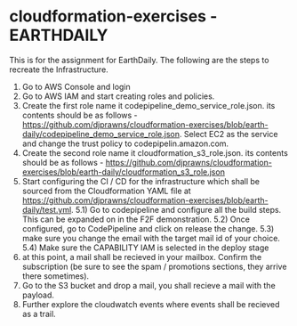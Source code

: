 # cloudformation-exercises - EARTHDAILY

This is for the assignment for EarthDaily. The following are the steps to recreate the Infrastructure.
1) Go to AWS Console and login
2) Go to AWS IAM and start creating roles and policies.
3) Create the first role name it codepipeline_demo_service_role.json. its contents should be as follows - https://github.com/djprawns/cloudformation-exercises/blob/earth-daily/codepipeline_demo_service_role.json. Select EC2 as the service and change the trust policy to codepipelin.amazon.com. 
4) Create the second role name it cloudformation_s3_role.json. its contents should be as follows - https://github.com/djprawns/cloudformation-exercises/blob/earth-daily/cloudformation_s3_role.json
5) Start configuring the CI / CD for the infrastructure which shall be sourced from the Cloudformation YAML file at https://github.com/djprawns/cloudformation-exercises/blob/earth-daily/test.yml.
  5.1) Go to codepipeline and configure all the build steps. This can be expanded on in the F2F demonstration.
  5.2) Once configured, go to CodePipeline and click on release the change.
  5.3) make sure you change the email with the target mail id of your choice.
  5.4) Make sure the CAPABILITY IAM is selected in the deploy stage 
6) at this point, a mail shall be recieved in your mailbox. Confirm the subscription (be sure to see the spam / promotions sections, they arrive there sometimes).
7) Go to the S3 bucket and drop a mail, you shall recieve a mail with the payload.
8) Further explore the cloudwatch events where events shall be recieved as a trail.
